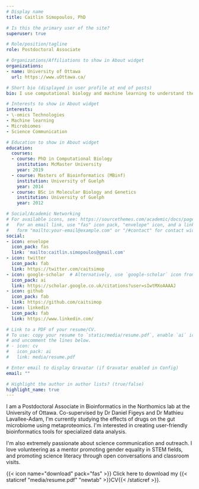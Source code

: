 ```yaml
---
# Display name
title: Caitlin Simopoulos, PhD 

# Is this the primary user of the site?
superuser: true

# Role/position/tagline
role: Postdoctoral Associate

# Organizations/Affiliations to show in About widget
organizations:
- name: University of Ottawa
  url: https://www.uOttawa.ca/

# Short bio (displayed in user profile at end of posts)
bio: I use computational biology and machine learning to understand the world around me!

# Interests to show in About widget
interests:
- \-omics Technologies
- Machine learning
- Microbiomes
- Science Communication

# Education to show in About widget
education:
  courses:
  - course: PhD in Computational Biology
    institution: McMaster University
    year: 2019
  - course: Masters of Bioinformatics (MBinf)
    institution: University of Guelph
    year: 2014
  - course: BSc in Molecular Biology and Genetics
    institution: University of Guelph
    year: 2012

# Social/Academic Networking
# For available icons, see: https://sourcethemes.com/academic/docs/page-builder/#icons
#   For an email link, use "fas" icon pack, "envelope" icon, and a link in the
#   form "mailto:your-email@example.com" or "/#contact" for contact widget.
social:
- icon: envelope
  icon_pack: fas
  link: 'mailto:caitlin.simopoulos@gmail.com'
- icon: twitter
  icon_pack: fab
  link: https://twitter.com/caitsimop
- icon: google-scholar  # Alternatively, use `google-scholar` icon from `ai` icon pack
  icon_pack: ai
  link: https://scholar.google.co.uk/citations?user=sIwtMXoAAAAJ
- icon: github
  icon_pack: fab
  link: https://github.com/caitsimop
- icon: linkedin
  icon_pack: fab
  link: https://www.linkedin.com/

# Link to a PDF of your resume/CV.
# To use: copy your resume to `static/media/resume.pdf`, enable `ai` icons in `params.toml`, 
# and uncomment the lines below.
# - icon: cv
#   icon_pack: ai
#   link: media/resume.pdf

# Enter email to display Gravatar (if Gravatar enabled in Config)
email: ""

# Highlight the author in author lists? (true/false)
highlight_name: true
---
```


I am a Postdoctoral Associate in Bioinformatics in the Northomics lab at the University of Ottawa. Co-supervised by Dr Daniel Figeys and Dr Mathieu Lavallee-Adam, I'm currently studying the effects of drugs on the gut microbiome using metaproteomics. I'm interested in creating user-friendly bioinformatics tools for specialized data analysis. 

I'm also extremely passionate about science communication and outreach. I love volunteering as a mentor promoting gender equality in STEM fields, and promoting science literacy through open conversations and classroom visits.

{{< icon name="download" pack="fas" >}} Click here to download  my {{< staticref "media/resume.pdf" "newtab" >}}CV{{< /staticref >}}.
